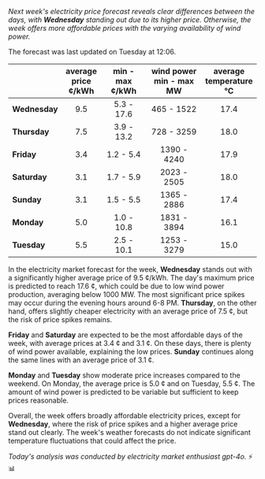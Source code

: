 *Next week's electricity price forecast reveals clear differences between the days, with **Wednesday** standing out due to its higher price. Otherwise, the week offers more affordable prices with the varying availability of wind power.*

The forecast was last updated on Tuesday at 12:06.

|               | average<br>price<br>¢/kWh | min - max<br>¢/kWh | wind power<br>min - max<br>MW | average<br>temperature<br>°C |
|:-------------|:----------------:|:----------------:|:-------------:|:-------------:|
| **Wednesday** | 9.5 | 5.3 - 17.6 | 465 - 1522 | 17.4 |
| **Thursday**   | 7.5 | 3.9 - 13.2 | 728 - 3259 | 18.0 |
| **Friday** | 3.4 | 1.2 - 5.4 | 1390 - 4240 | 17.9 |
| **Saturday**  | 3.1 | 1.7 - 5.9 | 2023 - 2505 | 18.0 |
| **Sunday** | 3.1 | 1.5 - 5.5 | 1365 - 2886 | 17.4 |
| **Monday** | 5.0 | 1.0 - 10.8 | 1831 - 3894 | 16.1 |
| **Tuesday**   | 5.5 | 2.5 - 10.1 | 1253 - 3279 | 15.0 |

In the electricity market forecast for the week, **Wednesday** stands out with a significantly higher average price of 9.5 ¢/kWh. The day's maximum price is predicted to reach 17.6 ¢, which could be due to low wind power production, averaging below 1000 MW. The most significant price spikes may occur during the evening hours around 6-8 PM. **Thursday**, on the other hand, offers slightly cheaper electricity with an average price of 7.5 ¢, but the risk of price spikes remains.

**Friday** and **Saturday** are expected to be the most affordable days of the week, with average prices at 3.4 ¢ and 3.1 ¢. On these days, there is plenty of wind power available, explaining the low prices. **Sunday** continues along the same lines with an average price of 3.1 ¢.

**Monday** and **Tuesday** show moderate price increases compared to the weekend. On Monday, the average price is 5.0 ¢ and on Tuesday, 5.5 ¢. The amount of wind power is predicted to be variable but sufficient to keep prices reasonable.

Overall, the week offers broadly affordable electricity prices, except for **Wednesday**, where the risk of price spikes and a higher average price stand out clearly. The week's weather forecasts do not indicate significant temperature fluctuations that could affect the price.

*Today's analysis was conducted by electricity market enthusiast gpt-4o.* ⚡📊
